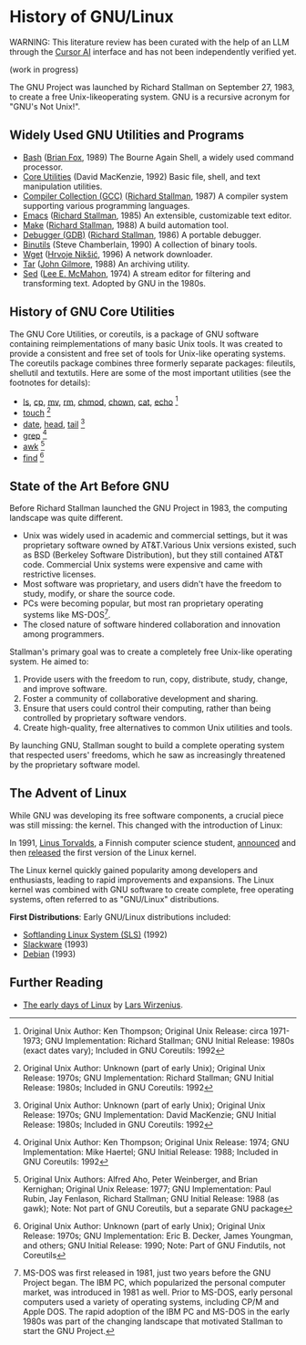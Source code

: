  # History of GNU/Linux 

WARNING: This literature review has been curated with the help of an LLM through the [Cursor AI](https://www.cursor.com/) interface and has not been independently verified yet.

(work in progress)

The GNU Project was launched by Richard Stallman on September 27, 1983, to create a free Unix-likeoperating system. GNU is a recursive acronym for "GNU's Not Unix!".
## Widely Used GNU Utilities and Programs

- [Bash](https://en.wikipedia.org/wiki/Bash_(Unix_shell)) ([Brian Fox](https://en.wikipedia.org/wiki/Brian_Fox_(computer_programmer)), 1989) The Bourne Again Shell, a widely used command processor.
- [Core Utilities](https://en.wikipedia.org/wiki/GNU_Core_Utilities) (David MacKenzie, 1992) Basic file, shell, and text manipulation utilities.
- [Compiler Collection (GCC)](https://en.wikipedia.org/wiki/GNU_Compiler_Collection) ([Richard Stallman](https://en.wikipedia.org/wiki/Richard_Stallman), 1987) A compiler system supporting various programming languages.
- [Emacs](https://en.wikipedia.org/wiki/GNU_Emacs) ([Richard Stallman](https://en.wikipedia.org/wiki/Richard_Stallman), 1985) An extensible, customizable text editor.
- [Make](https://en.wikipedia.org/wiki/Make_(software)#GNU_Make) ([Richard Stallman](https://en.wikipedia.org/wiki/Richard_Stallman), 1988) A build automation tool.
- [Debugger (GDB)](https://en.wikipedia.org/wiki/GNU_Debugger) ([Richard Stallman](https://en.wikipedia.org/wiki/Richard_Stallman), 1986) A portable debugger.
- [Binutils](https://en.wikipedia.org/wiki/GNU_Binutils) (Steve Chamberlain, 1990) A collection of binary tools.
- [Wget](https://en.wikipedia.org/wiki/Wget) ([Hrvoje Nikšić](https://en.wikipedia.org/wiki/Hrvoje_Nik%C5%A1i%C4%87), 1996) A network downloader.
- [Tar](https://en.wikipedia.org/wiki/Tar_(computing)) ([John Gilmore](https://en.wikipedia.org/wiki/John_Gilmore_(activist)), 1988) An archiving utility.
- [Sed](https://en.wikipedia.org/wiki/Sed) ([Lee E. McMahon](https://en.wikipedia.org/wiki/Lee_E._McMahon), 1974) A stream editor for filtering and transforming text. Adopted by GNU in the 1980s.

## History of GNU Core Utilities

The GNU Core Utilities, or coreutils, is a package of GNU software containing reimplementations of many basic Unix tools. It was created to provide a consistent and free set of tools for Unix-like operating systems. The coreutils package combines three formerly separate packages: fileutils, shellutil and textutils. Here are some of the most important utilities (see the footnotes for details):

- [ls](https://en.wikipedia.org/wiki/Ls), [cp](https://en.wikipedia.org/wiki/Cp_(Unix)), [mv](https://en.wikipedia.org/wiki/Mv), [rm](https://en.wikipedia.org/wiki/Rm_(Unix)), [chmod](https://en.wikipedia.org/wiki/Chmod), [chown](https://en.wikipedia.org/wiki/Chown), [cat](https://en.wikipedia.org/wiki/Cat_(Unix)), [echo](https://en.wikipedia.org/wiki/Echo_(command)) [^1]
- [touch](https://en.wikipedia.org/wiki/Touch_(command)) [^2]
- [date](https://en.wikipedia.org/wiki/Date_(Unix)), [head](https://en.wikipedia.org/wiki/Head_(Unix)), [tail](https://en.wikipedia.org/wiki/Tail_(Unix)) [^3]
- [grep](https://en.wikipedia.org/wiki/Grep) [^4]
- [awk](https://en.wikipedia.org/wiki/AWK) [^5]
- [find](https://en.wikipedia.org/wiki/Find_(Unix)) [^6]

[^1]: Original Unix Author: Ken Thompson; Original Unix Release: circa 1971-1973; GNU Implementation: Richard Stallman; GNU Initial Release: 1980s (exact dates vary); Included in GNU Coreutils: 1992

[^2]: Original Unix Author: Unknown (part of early Unix); Original Unix Release: 1970s; GNU Implementation: Richard Stallman; GNU Initial Release: 1980s; Included in GNU Coreutils: 1992

[^3]: Original Unix Author: Unknown (part of early Unix); Original Unix Release: 1970s; GNU Implementation: David MacKenzie; GNU Initial Release: 1980s; Included in GNU Coreutils: 1992

[^4]: Original Unix Author: Ken Thompson; Original Unix Release: 1974; GNU Implementation: Mike Haertel; GNU Initial Release: 1988; Included in GNU Coreutils: 1992

[^5]: Original Unix Authors: Alfred Aho, Peter Weinberger, and Brian Kernighan; Original Unix Release: 1977; GNU Implementation: Paul Rubin, Jay Fenlason, Richard Stallman; GNU Initial Release: 1988 (as gawk); Note: Not part of GNU Coreutils, but a separate GNU package

[^6]: Original Unix Author: Unknown (part of early Unix); Original Unix Release: 1970s; GNU Implementation: Eric B. Decker, James Youngman, and others; GNU Initial Release: 1990; Note: Part of GNU Findutils, not Coreutils

## State of the Art Before GNU

Before Richard Stallman launched the GNU Project in 1983, the computing landscape was quite different.
- Unix was widely used in academic and commercial settings, but it was proprietary software owned by AT&T.Various Unix versions existed, such as BSD (Berkeley Software Distribution), but they still contained AT&T code. Commercial Unix systems were expensive and came with restrictive licenses.
- Most software was proprietary, and users didn't have the freedom to study, modify, or share the source code.
- PCs were becoming popular, but most ran proprietary operating systems like MS-DOS[^msdos].
- The closed nature of software hindered collaboration and innovation among programmers.

[^msdos]: MS-DOS was first released in 1981, just two years before the GNU Project began. The IBM PC, which popularized the personal computer market, was introduced in 1981 as well. Prior to MS-DOS, early personal computers used a variety of operating systems, including CP/M and Apple DOS. The rapid adoption of the IBM PC and MS-DOS in the early 1980s was part of the changing landscape that motivated Stallman to start the GNU Project.

Stallman's primary goal was to create a completely free Unix-like operating system. He aimed to:

1. Provide users with the freedom to run, copy, distribute, study, change, and improve software.
2. Foster a community of collaborative development and sharing.
3. Ensure that users could control their computing, rather than being controlled by proprietary software vendors.
4. Create high-quality, free alternatives to common Unix utilities and tools.

By launching GNU, Stallman sought to build a complete operating system that respected users' freedoms, which he saw as increasingly threatened by the proprietary software model.

## The Advent of Linux

While GNU was developing its free software components, a crucial piece was still missing: the kernel. This changed with the introduction of Linux:

In 1991, [Linus Torvalds](https://en.wikipedia.org/wiki/Linus_Torvalds), a Finnish computer science student, [announced](https://groups.google.com/g/comp.os.minix/c/dlNtH7RRrGA/m/SwRavCzVE7gJ) and then [released](https://mirrors.edge.kernel.org/pub/linux/kernel/Historic/old-versions/RELNOTES-0.01) the first version of the Linux kernel.

The Linux kernel quickly gained popularity among developers and enthusiasts, leading to rapid improvements and expansions. The Linux kernel was combined with GNU software to create complete, free operating systems, often referred to as "GNU/Linux" distributions.

**First Distributions**: Early GNU/Linux distributions included:
   - [Softlanding Linux System (SLS)](https://en.wikipedia.org/wiki/Softlanding_Linux_System) (1992)
   - [Slackware](https://en.wikipedia.org/wiki/Slackware) (1993)
   - [Debian](https://en.wikipedia.org/wiki/Debian) (1993)

## Further Reading

- [The early days of Linux](https://lwn.net/Articles/928581/) by [Lars Wirzenius](https://hackerhistory.com/podcast/the-history-of-lars-wirzenius/).